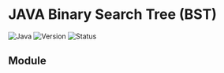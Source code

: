 # JAVA Binary Search Tree (BST)
![Java](https://img.shields.io/badge/Language-Java-blue)
![Version](https://img.shields.io/badge/Version-1.0-fb8c00)
![Status](https://img.shields.io/badge/Status-Completed-brightgreen)

## Module

